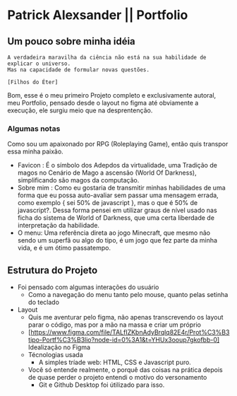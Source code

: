 
# Patrick Alexsander || Portfolio

## Um pouco sobre minha idéia

~~~ 
A verdadeira maravilha da ciência não está na sua habilidade de explicar o universo.
Mas na capacidade de formular novas questões.

[Filhos do Éter]
~~~

Bom, esse é o meu primeiro Projeto completo e exclusivamente autoral, meu Portfolio, 
pensado desde o layout no figma até obviamente a execução, ele surgiu meio que na desprentenção.

### Algumas notas 

Como sou um apaixonado por RPG (Roleplaying
 Game), então quis transpor essa minha paixão.

- Favicon : É o símbolo dos Adepdos da virtualidade, uma Tradição de magos no Cenário de Mago a ascensão (World Of Darkness), simplificando são magos da computação.
- Sobre mim : Como eu gostaria de transmitir minhas habilidades de uma forma que eu possa auto-avaliar sem passar uma mensagem errada, como exemplo { sei 50% de javascript }, mas o que é 50% de javascript?. Dessa forma pensei em utilizar graus de nível usado nas ficha do sistema de World of Darkness, que uma certa liberdade de interpretação da habilidade.
- O menu: Uma referência direta ao jogo Minecraft, que mesmo não sendo um superfã ou algo do tipo, é um jogo que fez parte da minha vida, e é um ótimo passatempo.

## Estrutura do Projeto 

- Foi pensado com algumas interações  do usuário
    - Como a navegação do menu tanto pelo mouse, quanto pelas setinha do teclado 
- Layout
    - Quis me aventurar pelo figma, não apenas transcrevendo os layout parar o código, mas por a mão na massa e criar um próprio
    - [https://www.figma.com/file/TALfIZKbnAdyBrqlq82E4r/Prot%C3%B3tipo-Portf%C3%B3lio?node-id=0%3A1&t=YHUx3ooup7gkofbb-0] Idealização no Figma
    - Técnologias usada
        - A simples tríade web: HTML, CSS e Javascript puro.
    - Você só entende realmente, o  porquê das coisas na prática depois de quase perder o projeto entendi o motivo do versonamento
        - Git e Github Desktop  foi útilizado para isso.

